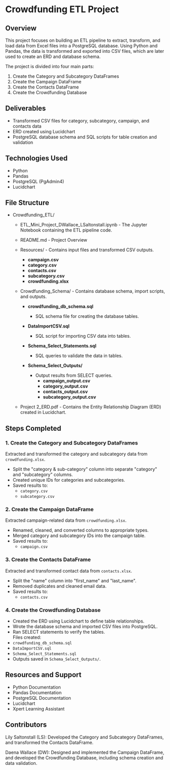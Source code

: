 # Crowdfunding ETL Project

## Overview  
This project focuses on building an ETL pipeline to extract, transform, and load data from Excel files into a PostgreSQL database. Using Python and Pandas, the data is transformed and exported into CSV files, which are later used to create an ERD and database schema.  

The project is divided into four main parts:  
1. Create the Category and Subcategory DataFrames  
2. Create the Campaign DataFrame  
3. Create the Contacts DataFrame  
4. Create the Crowdfunding Database  

## Deliverables  
- Transformed CSV files for category, subcategory, campaign, and contacts data  
- ERD created using Lucidchart  
- PostgreSQL database schema and SQL scripts for table creation and validation  

## Technologies Used  
- Python  
- Pandas
- PostgreSQL (PgAdmin4)
- Lucidchart  

## File Structure  

- Crowdfunding_ETL/  
  
  - ETL_Mini_Project_DWallace_LSaltonstall.ipynb - The Jupyter Notebook containing the ETL pipeline code.  
  
  - README.md - Project Overview  

  - Resources/ - Contains input files and transformed CSV outputs.  
      - **campaign.csv**  
      - **category.csv**  
      - **contacts.csv**  
      - **subcategory.csv**  
      - **crowdfunding.xlsx**  

  - Crowdfunding_Schema/ - Contains database schema, import scripts, and outputs.  
      - **crowdfunding_db_schema.sql**  
        - SQL schema file for creating the database tables.  
      
      - **DataImportCSV.sql**  
        - SQL script for importing CSV data into tables.  
      
      - **Schema_Select_Statements.sql**  
        - SQL queries to validate the data in tables.  
     
      - **Schema_Select_Outputs/**  
        - Output results from SELECT queries.  
          - **campaign_output.csv**  
          - **category_output.csv**  
          - **contacts_output.csv**  
          - **subcategory_output.csv**  

  - Project 2_ERD.pdf - Contains the Entity Relationship Diagram (ERD) created in Lucidchart.  

## Steps Completed  

### 1. Create the Category and Subcategory DataFrames  
Extracted and transformed the category and subcategory data from `crowdfunding.xlsx`.  
- Split the "category & sub-category" column into separate "category" and "subcategory" columns.  
- Created unique IDs for categories and subcategories.  
- Saved results to:  
  - `category.csv`  
  - `subcategory.csv`  

### 2. Create the Campaign DataFrame  
Extracted campaign-related data from `crowdfunding.xlsx`.  
- Renamed, cleaned, and converted columns to appropriate types.  
- Merged category and subcategory IDs into the campaign table.  
- Saved results to:  
  - `campaign.csv`  

### 3. Create the Contacts DataFrame  
Extracted and transformed contact data from `contacts.xlsx`.  
- Split the "name" column into "first_name" and "last_name".  
- Removed duplicates and cleaned email data.  
- Saved results to:  
  - `contacts.csv`  

### 4. Create the Crowdfunding Database  
- Created the ERD using Lucidchart to define table relationships.  
- Wrote the database schema and imported CSV files into PostgreSQL.  
- Ran SELECT statements to verify the tables.  
Files created:  
- `crowdfunding_db_schema.sql`  
- `DataImportCSV.sql`  
- `Schema_Select_Statements.sql`  
- Outputs saved in `Schema_Select_Outputs/`.  

## Resources and Support  
- Python Documentation  
- Pandas Documentation  
- PostgreSQL Documentation  
- Lucidchart  
- Xpert Learning Assistant  
  

## Contributors  
Lily Saltonstall (LS): Developed the Category and Subcategory DataFrames, and transformed the Contacts DataFrame.  

Daena Wallace (DW): Designed and implemented the Campaign DataFrame, and developed the Crowdfunding Database, including schema creation and data validation.  